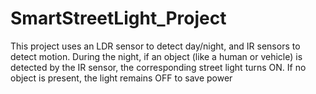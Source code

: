 # SmartStreetLight_Project
This project uses an LDR sensor to detect day/night, and IR sensors to detect motion. During the night, if an object (like a human or vehicle) is detected by the IR sensor, the corresponding street light turns ON. If no object is present, the light remains OFF to save power
